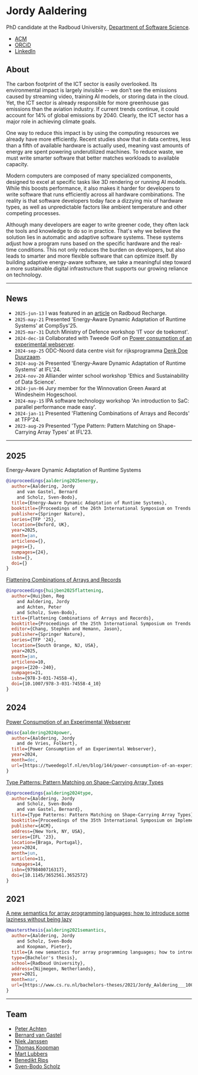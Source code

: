 # Jordy Aaldering

PhD candidate at the Radboud University, [Department of Software Science](https://sws.cs.ru.nl/).

- [ACM](https://dl.acm.org/profile/99661241184)
- [ORCiD](https://orcid.org/0009-0001-3018-5152)
- [LinkedIn](https://www.linkedin.com/in/jordy-aaldering-884512174/)

## About

The carbon footprint of the ICT sector is easily overlooked.
Its environmental impact is largely invisible -- we don’t see the emissions caused by streaming video, training AI models, or storing data in the cloud.
Yet, the ICT sector is already responsible for more greenhouse gas emissions than the aviation industry.
If current trends continue, it could account for 14% of global emissions by 2040.
Clearly, the ICT sector has a major role in achieving climate goals.

One way to reduce this impact is by using the computing resources we already have more efficiently.
Recent studies show that in data centres, less than a fifth of available hardware is actually used, meaning vast amounts of energy are spent powering underutilized machines.
To reduce waste, we must write smarter software that better matches workloads to available capacity.

Modern computers are composed of many specialized components, designed to excel at specific tasks like 3D rendering or running AI models.
While this boosts performance, it also makes it harder for developers to write software that runs efficiently across all hardware combinations.
The reality is that software developers today face a dizzying mix of hardware types, as well as unpredictable factors like ambient temperature and other competing processes.

Although many developers are eager to write greener code, they often lack the tools and knowledge to do so in practice.
That's why we believe the solution lies in automatic and adaptive software systems.
These systems adjust how a program runs based on the specific hardware and the real-time conditions.
This not only reduces the burden on developers, but also leads to smarter and more flexible software that can optimize itself.
By building adaptive energy-aware software, we take a meaningful step toward a more sustainable digital infrastructure that supports our growing reliance on technology.

---

## News

- `2025-jun-13` I was featured in an [article](https://www.radboudrecharge.nl/en/article/what-do-scientists-say-about-sustainable-ict) on Radboud Recharge.
- `2025-may-21` Presented 'Energy-Aware Dynamic Adaptation of Runtime Systems' at CompSys'25.
- `2025-mar-31` Dutch Ministry of Defence workshop 'IT voor de toekomst'.
- `2024-dec-18` Collaborated with Tweede Golf on [Power consumption of an experimental webserver](https://tweedegolf.nl/en/blog/144/power-consumption-of-an-experimental-webserver).
- `2024-sep-25` ODC-Noord data centre visit for rijksprogramma [Denk Doe Duurzaam](https://www.linkedin.com/company/denk-doe-duurzaam/?viewAsMember=true).
- `2024-aug-26` Presented 'Energy-Aware Dynamic Adaptation of Runtime Systems' at IFL'24.
- `2024-nov-20` Alliander winter school workshop 'Ethics and Sustainability of Data Science'.
- `2024-jun-06` Jury member for the Winnovation Green Award at Windesheim Hogeschool.
- `2024-may-15` IPA software technology workshop 'An introduction to SaC: parallel performance made easy'.
- `2024-jan-11` Presented 'Flattening Combinations of Arrays and Records' at TFP'24.
- `2023-aug-29` Presented 'Type Pattern: Pattern Matching on Shape-Carrying Array Types' at IFL'23.

---

## 2025

Energy-Aware Dynamic Adaptation of Runtime Systems

```bibtex
@inproceedings{aaldering2025energy,
  author={Aaldering, Jordy
    and van Gastel, Bernard
    and Scholz, Sven-Bodo},
  title={Energy-Aware Dynamic Adaptation of Runtime Systems},
  booktitle={Proceedings of the 26th International Symposium on Trends in Functional Programming},
  publisher={Springer Nature},
  series={TFP '25},
  location={Oxford, UK},
  year=2025,
  month=jan,
  articleno={},
  pages={},
  numpages={24},
  isbn={},
  doi={}
}
```

[Flattening Combinations of Arrays and Records](https://doi.org/10.1007/978-3-031-74558-4_10)

```bibtex
@inproceedings{huijben2025flattening,
  author={Huijben, Reg
    and Aaldering, Jordy
    and Achten, Peter
    and Scholz, Sven-Bodo},
  title={Flattening Combinations of Arrays and Records},
  booktitle={Proceedings of the 25th International Symposium on Trends in Functional Programming},
  editor={Chang, Stephen and Hemann, Jason},
  publisher={Springer Nature},
  series={TFP '24},
  location={South Orange, NJ, USA},
  year=2025,
  month=jan,
  articleno=10,
  pages={220--240},
  numpages=21,
  isbn={978-3-031-74558-4},
  doi={10.1007/978-3-031-74558-4_10}
}
```

## 2024

[Power Consumption of an Experimental Webserver](https://tweedegolf.nl/en/blog/144/power-consumption-of-an-experimental-webserver)

```bibtex
@misc{aaldering2024power,
  author={Aaldering, Jordy
    and de Vries, Folkert},
  title={Power Consumption of an Experimental Webserver},
  year=2024,
  month=dec,
  url={https://tweedegolf.nl/en/blog/144/power-consumption-of-an-experimental-webserver}
}
```

[Type Patterns: Pattern Matching on Shape-Carrying Array Types](https://doi.org/10.1145/3652561.3652572)

```bibtex
@inproceedings{aaldering2024type,
  author={Aaldering, Jordy
    and Scholz, Sven-Bodo
    and van Gastel, Bernard},
  title={Type Patterns: Pattern Matching on Shape-Carrying Array Types},
  booktitle={Proceedings of the 35th International Symposium on Implementation of Functional Languages},
  publisher={ACM},
  address={New York, NY, USA},
  series={IFL '23},
  location={Braga, Portugal},
  year=2024,
  month=jun,
  articleno=11,
  numpages=14,
  isbn={9798400716317},
  doi={10.1145/3652561.3652572}
}
```

## 2021

[A new semantics for array programming languages; how to introduce some laziness without being lazy](https://www.cs.ru.nl/bachelors-theses/2021/Jordy_Aaldering___1004292___A_new_semantics_for_array_programming_languages_-_how_to_introduce_some_laziness_without_being_lazy.pdf)

```bibtex
@mastersthesis{aaldering2021semantics,
  author={Aaldering, Jordy
    and Scholz, Sven-Bodo
    and Koopman, Pieter},
  title={A new semantics for array programming languages; how to introduce some laziness without being lazy},
  type={Bachelor's thesis},
  school={Radboud University},
  address={Nijmegen, Netherlands},
  year=2021,
  month=mar,
  url={https://www.cs.ru.nl/bachelors-theses/2021/Jordy_Aaldering___1004292___A_new_semantics_for_array_programming_languages_-_how_to_introduce_some_laziness_without_being_lazy.pdf}
}
```

---

## Team

- [Peter Achten](https://www.cs.ru.nl/P.Achten/)
- [Bernard van Gastel](https://sustainablesoftware.info)
- [Niek Janssen](https://www.ru.nl/en/people/janssen-n-j-a)
- [Thomas Koopman](https://thomaskoopman.eu/index.html)
- [Mart Lubbers](https://martlubbers.net)
- [Benedikt Rips](https://www.ru.nl/en/people/rips-b)
- [Sven-Bodo Scholz](https://thielescholz.eu/doku.php)
